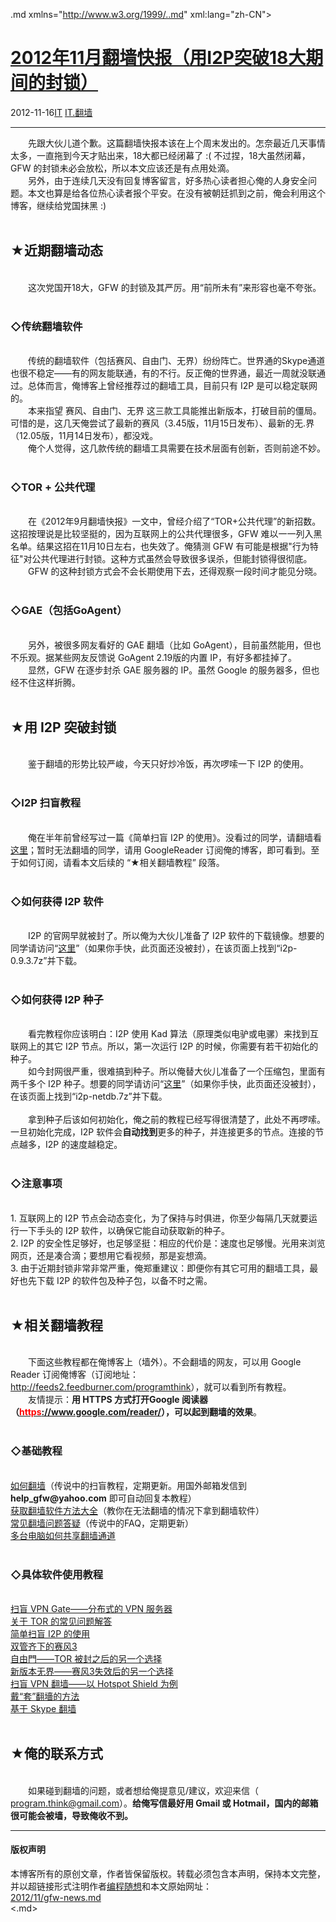 <!DOCTYPE.md>
.md xmlns="http://www.w3.org/1999/..md" xml:lang="zh-CN">
<head>
<meta http-equiv="Content-Type" content="text.md; charset=utf-8" />
<meta name="generator" content="Python script by program.think@gmail.com" />
<meta name="provider" content="program-think.blogspot.com" />
<link type="text/css" rel="stylesheet" href="../../css/program-think.css" />
<title>2012年11月翻墙快报（用I2P突破18大期间的封锁） - 编程随想的博客</title>
</head>
<body>
<div id="main" style="width:100%;">
<h1><a href="../../index.md" title="回到首页">2012年11月翻墙快报（用I2P突破18大期间的封锁）</a></h1>
<div class="post-info"><span class="date-header">2012-11-16</span><a href="../../tags/IT.md" class="tag">IT</a> <a href="../../tags/IT.E7BFBBE5A299.md" class="tag">IT.翻墙</a> </div>
<hr>
<div class="post">
&#12288;&#12288;先跟大伙儿道个歉。这篇翻墙快报本该在上个周末发出的。怎奈最近几天事情太多，一直拖到今天才贴出来，18大都已经闭幕了 :( 不过捏，18大虽然闭幕，GFW 的封锁未必会放松，所以本文应该还是有点用处滴。<br />&#12288;&#12288;另外，由于连续几天没有回复博客留言，好多热心读者担心俺的人身安全问题。本文也算是给各位热心读者报个平安。在没有被朝廷抓到之前，俺会利用这个博客，继续给党国抹黑 :)<a name='more'></a><!--program-think--><br /><br /><h2>★近期翻墙动态</h2><br />&#12288;&#12288;这次党国开18大，GFW 的封锁及其严厉。用“前所未有”来形容也毫不夸张。<br /><br /><h3>◇传统翻墙软件</h3><br />&#12288;&#12288;传统的翻墙软件（包括赛风、自由门、无界）纷纷阵亡。世界通的Skype通道也很不稳定——有的网友能联通，有的不行。反正俺的世界通，最近一周就没联通过。总体而言，俺博客上曾经推荐过的翻墙工具，目前只有 I2P 是可以稳定联网的。<br />&#12288;&#12288;本来指望 赛风、自由门、无界 这三款工具能推出新版本，打破目前的僵局。可惜的是，这几天俺尝试了最新的赛风（3.45版，11月15日发布）、最新的无.界（12.05版，11月14日发布），都没戏。<br />&#12288;&#12288;俺个人觉得，这几款传统的翻墙工具需要在技术层面有创新，否则前途不妙。<br /><br /><h3>◇TOR + 公共代理</h3><br />&#12288;&#12288;在《2012年9月翻墙快报》一文中，曾经介绍了“TOR+公共代理”的新招数。这招按理说是比较坚挺的，因为互联网上的公共代理很多，GFW 难以一一列入黑名单。结果这招在11月10日左右，也失效了。俺猜测 GFW 有可能是根据"行为特征"对公共代理进行封锁。这种方式虽然会导致很多误杀，但能封锁得很彻底。<br />&#12288;&#12288;GFW 的这种封锁方式会不会长期使用下去，还得观察一段时间才能见分晓。<br /><br /><h3>◇GAE（包括GoAgent）</h3><br />&#12288;&#12288;另外，被很多网友看好的 GAE 翻墙（比如 GoAgent），目前虽然能用，但也不乐观。据某些网友反馈说 GoAgent 2.19版的内置 IP，有好多都挂掉了。<br />&#12288;&#12288;显然，GFW 在逐步封杀 GAE 服务器的 IP。虽然 Google 的服务器多，但也经不住这样折腾。<br /><br /><h2>★用 I2P 突破封锁</h2><br />&#12288;&#12288;鉴于翻墙的形势比较严峻，今天只好炒冷饭，再次啰嗦一下 I2P 的使用。<br /><br /><h3>◇I2P 扫盲教程</h3><br />&#12288;&#12288;俺在半年前曾经写过一篇《简单扫盲 I2P 的使用》。没看过的同学，请翻墙看<a href="../../2012/06/gfw-i2p.md">这里</a>；暂时无法翻墙的同学，请用 GoogleReader 订阅俺的博客，即可看到。至于如何订阅，请看本文后续的 “★相关翻墙教程” 段落。<br /><br /><h3>◇如何获得 I2P 软件</h3><br />&#12288;&#12288;I2P 的官网早就被封了。所以俺为大伙儿准备了 I2P 软件的下载镜像。想要的同学请访问“<a href="https://cid-f5b0090663feeada.office.live.com/self.aspx/.Public/G_F_W/" target="_blank" rel="nofollow">这里</a>”（如果你手快，此页面还没被封），在该页面上找到“i2p-0.9.3.7z”并下载。<br /><br /><h3>◇如何获得 I2P 种子</h3><br />&#12288;&#12288;看完教程你应该明白：I2P 使用 Kad 算法（原理类似电驴或电骡）来找到互联网上的其它 I2P 节点。所以，第一次运行 I2P 的时候，你需要有若干初始化的种子。<br />&#12288;&#12288;如今封网很严重，很难搞到种子。所以俺替大伙儿准备了一个压缩包，里面有两千多个 I2P 种子。想要的同学请访问“<a href="https://cid-f5b0090663feeada.office.live.com/self.aspx/.Public/G_F_W/" target="_blank" rel="nofollow">这里</a>”（如果你手快，此页面还没被封），在该页面上找到“i2p-netdb.7z”并下载。<br /><br />&#12288;&#12288;拿到种子后该如何初始化，俺之前的教程已经写得很清楚了，此处不再啰嗦。一旦初始化完成，I2P 软件会<b>自动找到</b>更多的种子，并连接更多的节点。连接的节点越多，I2P 的速度越稳定。<br /><br /><h3>◇注意事项</h3><br />1. 互联网上的 I2P 节点会动态变化，为了保持与时俱进，你至少每隔几天就要运行一下手头的 I2P 软件，以确保它能自动获取新的种子。<br />2. I2P 的安全性足够好，也足够坚挺：相应的代价是：速度也足够慢。光用来浏览网页，还是凑合滴；要想用它看视频，那是妄想滴。<br />3. 由于近期封锁非常非常严重，俺郑重建议：即便你有其它可用的翻墙工具，最好也先下载 I2P 的软件包及种子包，以备不时之需。<br /><br /><h2>★相关翻墙教程</h2><br />&#12288;&#12288;下面这些教程都在俺博客上（墙外）。不会翻墙的网友，可以用 Google Reader 订阅俺博客（订阅地址：<a href="http://feeds2.feedburner.com/programthink" target="_blank">http://feeds2.feedburner.com/programthink</a>），就可以看到所有教程。<br />&#12288;&#12288;友情提示：<b>用 HTTPS 方式打开Google 阅读器（<a href="https://www.google.com/reader/" target="_blank" rel="nofollow"><font color="red">https</font>://www.google.com/reader/</a>），可以起到翻墙的效果</b>。<br /><br /><h3>◇基础教程</h3><br /><a href="../../2009/05/how-to-break-through-gfw.md">如何翻墙</a>（传说中的扫盲教程，定期更新。用国外邮箱发信到 <b>help_gfw@yahoo.com</b> 即可自动回复本教程）<br /><a href="../../2011/03/how-to-get-gfw-tools.md">获取翻墙软件方法大全</a>（教你在无法翻墙的情况下拿到翻墙软件）<br /><a href="../../2011/09/gfw-faq.md">常见翻墙问题答疑</a>（传说中的FAQ，定期更新）<br /><a href="../../2013/01/cross-host-use-gfw-tool.md">多台电脑如何共享翻墙通道</a><br /><br /><h3>◇具体软件使用教程</h3><br /><a href="../../2013/04/gfw-vpngate.md">扫盲 VPN Gate——分布式的 VPN 服务器</a><br /><a href="../../2013/11/tor-faq.md">关于 TOR 的常见问题解答</a><br /><a href="../../2012/06/gfw-i2p.md">简单扫盲 I2P 的使用</a><br /><a href="../../2011/10/gfw-psiphon.md">双管齐下的赛风3</a><br /><a href="../../2010/03/choose-free-gate.md">自由門——TOR 被封之后的另一个选择</a><br /><a href="../../2011/12/gfw-wujie.md">新版本无界——赛风3失效后的另一个选择</a><br /><a href="../../2011/09/gfw-vpn-hotspot-shield.md">扫盲 VPN 翻墙——以 Hotspot Shield 为例</a><br /><a href="../../2009/09/break-through-gfw-with-tor.md">戴“套”翻墻的方法</a><br /><a href="../../2011/05/through-gfw-with-skype.md">基于 Skype 翻墙</a><br /><br /><h2>★俺的联系方式</h2><br />&#12288;&#12288;如果碰到翻墙的问题，或者想给俺提意见/建议，欢迎来信（ <u>program.think@gmail.com</u>）。<b>给俺写信最好用 Gmail 或 Hotmail，国内的邮箱很可能会被墙，导致俺收不到。</b><div class="blogger-post-footer">
</div>
<hr>
<div class="copyright">
<h4>版权声明</h4>
本博客所有的原创文章，作者皆保留版权。转载必须包含本声明，保持本文完整，并以超链接形式注明作者<a href="mailto:program.think@gmail.com">编程随想</a>和本文原始网址：<br>
<a href="2012/11/gfw-news.md">2012/11/gfw-news.md</a>
</div>
</div>
</body>
<.md>
